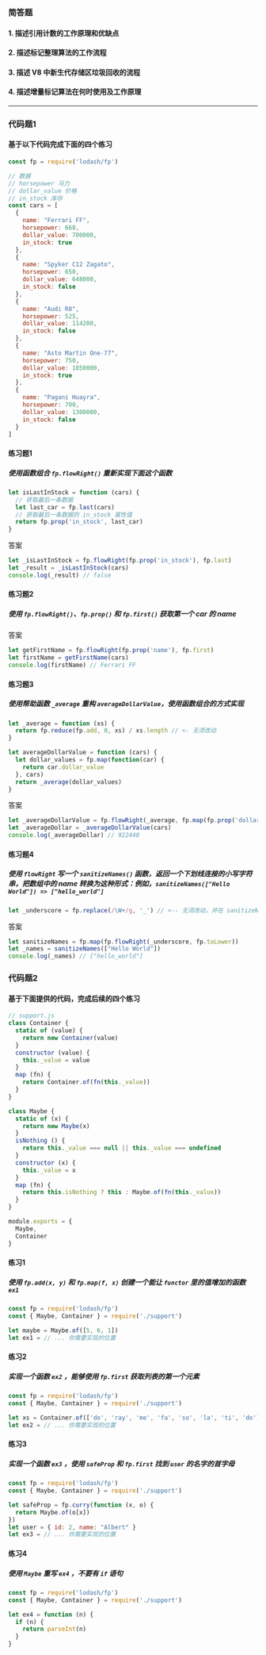 ### 简答题

#### 1. 描述引用计数的工作原理和优缺点

#### 2. 描述标记整理算法的工作流程

#### 3. 描述 V8 中新生代存储区垃圾回收的流程

#### 4. 描述增量标记算法在何时使用及工作原理

---

### 代码题1

#### 基于以下代码完成下面的四个练习
```javascript
const fp = require('lodash/fp')

// 数据
// horsepower 马力
// dollar_value 价格
// in_stock 库存
const cars = [
  {
    name: "Ferrari FF",
    horsepower: 660,
    dollar_value: 700000,
    in_stock: true
  },
  {
    name: "Spyker C12 Zagato",
    horsepower: 650,
    dollar_value: 648000,
    in_stock: false
  },
  {
    name: "Audi R8",
    horsepower: 525,
    dollar_value: 114200,
    in_stock: false
  },
  {
    name: "Asto Martin One-77",
    horsepower: 750,
    dollar_value: 1850000,
    in_stock: true
  },
  {
    name: "Pagani Huayra",
    horsepower: 700,
    dollar_value: 1300000,
    in_stock: false
  }
]
```

#### 练习题1
##### 使用函数组合 `fp.flowRight()` 重新实现下面这个函数
```javascript
let isLastInStock = function (cars) {
  // 获取最后一条数据
  let last_car = fp.last(cars)
  // 获取最后一条数据的 in_stock 属性值
  return fp.prop('in_stock', last_car)
}
```

答案
```js
let _isLastInStock = fp.flowRight(fp.prop('in_stock'), fp.last)
let _result = _isLastInStock(cars)
console.log(_result) // false
```


#### 练习题2
##### 使用 `fp.flowRight()`、`fp.prop()` 和 `fp.first()` 获取第一个 car 的 name

答案
```js
let getFirstName = fp.flowRight(fp.prop('name'), fp.first)
let firstName = getFirstName(cars)
console.log(firstName) // Ferrari FF
```


#### 练习题3
##### 使用帮助函数 `_average` 重构 `averageDollarValue`，使用函数组合的方式实现
```javascript
let _average = function (xs) {
  return fp.reduce(fp.add, 0, xs) / xs.length // <- 无须改动
}

let averageDollarValue = function (cars) {
  let dollar_values = fp.map(function(car) {
    return car.dollar_value
  }, cars)
  return _average(dollar_values)
}
```

答案
```js
let _averageDollarValue = fp.flowRight(_average, fp.map(fp.prop('dollar_value')))
let _averageDollar = _averageDollarValue(cars)
console.log(_averageDollar) // 922440
```


#### 练习题4
##### 使用 `flowRight` 写一个 `sanitizeNames()` 函数，返回一个下划线连接的小写字符串，把数组中的 name 转换为这种形式：例如，`sanitizeNames(["Hello World"]) => ["hello_world"]`
```javascript
let _underscore = fp.replace(/\W+/g, '_') // <-- 无须改动，并在 sanitizeNames 中使用它
```

答案
```js
let sanitizeNames = fp.map(fp.flowRight(_underscore, fp.toLower))
let _names = sanitizeNames(["Hello World"])
console.log(_names) // ["hello_world"]
```



### 代码题2

#### 基于下面提供的代码，完成后续的四个练习

```javascript
// support.js
class Container {
  static of (value) {
    return new Container(value)
  }
  constructor (value) {
    this._value = value
  }
  map (fn) {
    return Container.of(fn(this._value))
  }
}

class Maybe {
  static of (x) {
    return new Maybe(x)
  }
  isNothing () {
    return this._value === null || this._value === undefined
  }
  constructor (x) {
    this._value = x
  }
  map (fn) {
    return this.isNothing ? this : Maybe.of(fn(this._value))
  }
}

module.exports = {
  Maybe,
  Container
}
```



#### 练习1

##### 使用 `fp.add(x, y)` 和 `fp.map(f, x)` 创建一个能让 `functor` 里的值增加的函数 `ex1`

```javascript
const fp = require('lodash/fp')
const { Maybe, Container } = require('./support')

let maybe = Maybe.of([5, 6, 1])
let ex1 = // ... 你需要实现的位置
```



#### 练习2

##### 实现一个函数 `ex2` ，能够使用 `fp.first` 获取列表的第一个元素

```javascript
const fp = require('lodash/fp')
const { Maybe, Container } = require('./support')

let xs = Container.of(['do', 'ray', 'me', 'fa', 'so', 'la', 'ti', 'do'])
let ex2 = // ... 你需要实现的位置
```



#### 练习3

##### 实现一个函数 `ex3` ，使用 `safeProp` 和 `fp.first` 找到 `user` 的名字的首字母

```javascript
const fp = require('lodash/fp')
const { Maybe, Container } = require('./support')

let safeProp = fp.curry(function (x, o) {
  return Maybe.of(o[x])
})
let user = { id: 2, name: "Albert" }
let ex3 = // ... 你需要实现的位置
```



#### 练习4

##### 使用 `Maybe` 重写 `ex4` ，不要有 `if` 语句

```javascript
const fp = require('lodash/fp')
const { Maybe, Container } = require('./support')

let ex4 = function (n) {
  if (n) {
    return parseInt(n)
  }
}
```